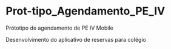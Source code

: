 # Prot-tipo_Agendamento_PE_IV
Prótotipo de agendamento de PE IV Mobile

Desenvolvimento do aplicativo de reservas para colégio
